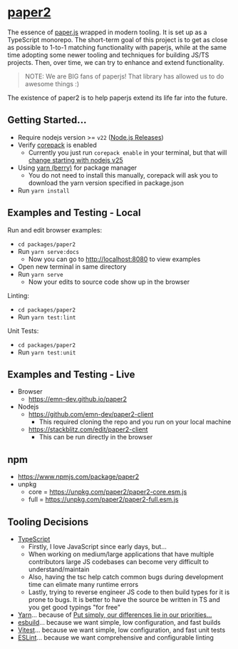 # [paper2](https://github.com/emn-dev/paper2)

The essence of [paper.js](https://github.com/paperjs/paper.js) wrapped in modern tooling. It is set up as a TypeScript monorepo. The short-term goal of this project is to get as close as possible to 1-to-1 matching functionality with paperjs, while at the same time adopting some newer tooling and techniques for building JS/TS projects. Then, over time, we can try to enhance and extend functionality.

> NOTE: We are BIG fans of paperjs! That library has allowed us to do awesome things :)

The existence of paper2 is to help paperjs extend its life far into the future.

## Getting Started...

- Require nodejs version >= `v22` ([Node.js Releases](https://nodejs.org/en/about/previous-releases))
- Verify [corepack](https://www.npmjs.com/package/corepack) is enabled
  - Currently you just run `corepack enable` in your terminal, but that will [change starting with nodejs v25](https://nodejs.org/docs/latest-v22.x/api/corepack.html)
- Using [yarn (berry)](https://github.com/yarnpkg/berry) for package manager
  - You do not need to install this manually, corepack will ask you to download the yarn version specified in package.json
- Run `yarn install`

## Examples and Testing - Local

Run and edit browser examples:

- `cd packages/paper2`
- Run `yarn serve:docs`
  - Now you can go to [http://localhost:8080](http://localhost:8080) to view examples
- Open new terminal in same directory
- Run `yarn serve`
  - Now your edits to source code show up in the browser

Linting:

- `cd packages/paper2`
- Run `yarn test:lint`

Unit Tests:

- `cd packages/paper2`
- Run `yarn test:unit`

## Examples and Testing - Live

- Browser
  - https://emn-dev.github.io/paper2
- Nodejs
  - https://github.com/emn-dev/paper2-client
    - This required cloning the repo and you run on your local machine
  - https://stackblitz.com/edit/paper2-client
    - This can be run directly in the browser

## npm

- https://www.npmjs.com/package/paper2
- unpkg
  - core = https://unpkg.com/paper2/paper2-core.esm.js
  - full = https://unpkg.com/paper2/paper2-full.esm.js

## Tooling Decisions

- [TypeScript](https://www.typescriptlang.org/)
  - Firstly, I love JavaScript since early days, but...
  - When working on medium/large applications that have multiple contributors large JS codebases can become very difficult to understand/maintain
  - Also, having the tsc help catch common bugs during development time can elimate many runtime errors
  - Lastly, trying to reverse engineer JS code to then build types for it is prone to bugs. It is better to have the source be written in TS and you get good typings "for free"
- [Yarn](https://yarnpkg.com/)... because of [Put simply, our differences lie in our priorities...](https://yarnpkg.com/getting-started/qa#is-yarn-faster-than-other-package-managers)
- [esbuild](https://esbuild.github.io/)... because we want simple, low configuration, and fast builds
- [Vitest](https://vitest.dev/)... because we want simple, low configuration, and fast unit tests
- [ESLint](https://eslint.org/)... because we want comprehensive and configurable linting
